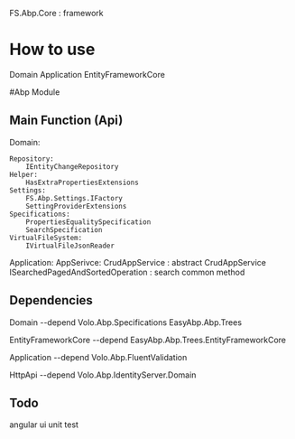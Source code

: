 FS.Abp.Core : framework
# How to use
Domain
Application
EntityFrameworkCore

#Abp Module

## Main Function (Api)
Domain:

	Repository:
		IEntityChangeRepository
	Helper:
		HasExtraPropertiesExtensions
	Settings:
		FS.Abp.Settings.IFactory
		SettingProviderExtensions
	Specifications:
		PropertiesEqualitySpecification
		SearchSpecification
	VirtualFileSystem:
		IVirtualFileJsonReader


Application:
	AppSerivce:
		CrudAppService : abstract CrudAppService
		ISearchedPagedAndSortedOperation : search common method


## Dependencies
Domain 
--depend 
	Volo.Abp.Specifications
	EasyAbp.Abp.Trees

EntityFrameworkCore
--depend 
	EasyAbp.Abp.Trees.EntityFrameworkCore

Application
--depend 
	Volo.Abp.FluentValidation


HttpApi
--depend Volo.Abp.IdentityServer.Domain

## Todo
angular ui
unit test